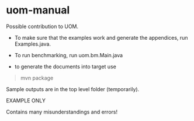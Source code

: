 # uom-manual

Possible contribution to UOM.

- To make sure that the examples work and generate the appendices, run Examples.java. 

- To run benchmarking, run uom.bm.Main.java

- to generate the documents into target use 

>mvn package


Sample outputs are in the top level folder (temporarily).

EXAMPLE ONLY

Contains many misunderstandings and errors!



